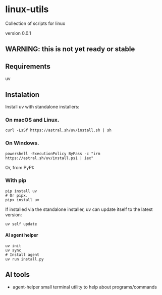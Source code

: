 # linux-utils
Collection of scripts for linux 

version 0.0.1

## WARNING: this is not yet ready or stable 

## Requirements
uv 

## Instalation

Install uv with standalone installers:

### On macOS and Linux.
```shell
curl -LsSf https://astral.sh/uv/install.sh | sh
```
### On Windows.
```shell
powershell -ExecutionPolicy ByPass -c "irm https://astral.sh/uv/install.ps1 | iex"
```

Or, from PyPI:

### With pip
```shell
pip install uv
# Or pipx.
pipx install uv
```
If installed via the standalone installer, uv can update itself to the latest version:
```shell
uv self update
```


#### AI agent helper
```shell
uv init
uv sync
# Install agent
uv run install.py

```

## AI tools
- agent-helper
    small terminal utility to help about programs/commands
